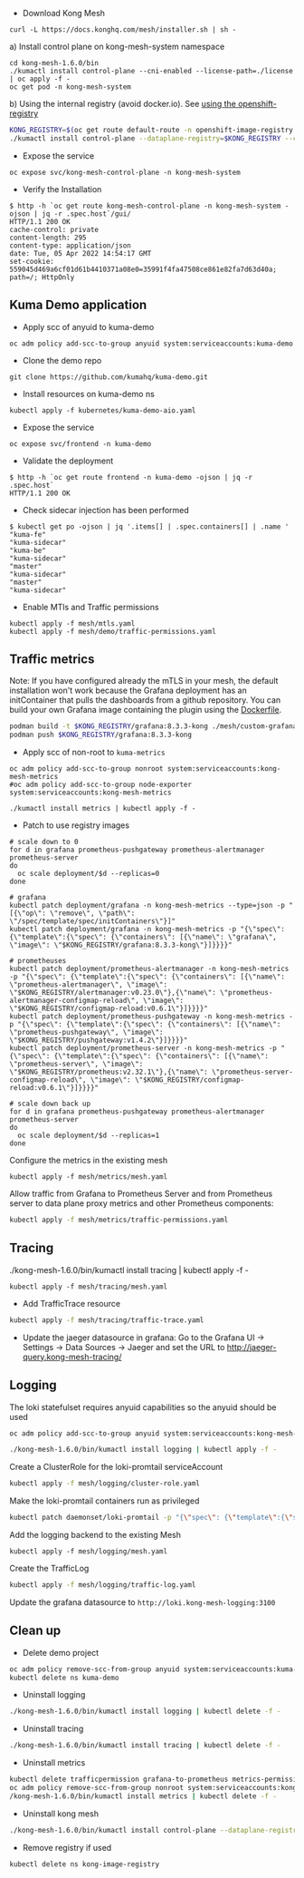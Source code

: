 - Download Kong Mesh
```
curl -L https://docs.konghq.com/mesh/installer.sh | sh -
```

a) Install control plane on kong-mesh-system namespace

```
cd kong-mesh-1.6.0/bin
./kumactl install control-plane --cni-enabled --license-path=./license | oc apply -f -
oc get pod -n kong-mesh-system
```

b) Using the internal registry (avoid docker.io). See [using the openshift-registry](./openshift-registry/README.md)

```bash
KONG_REGISTRY=$(oc get route default-route -n openshift-image-registry --template='{{ .spec.host }}')/kong-image-registry
./kumactl install control-plane --dataplane-registry=$KONG_REGISTRY --control-plane-registry=$KONG_REGISTRY --cni-enabled --license-path=./license.json  | kubectl apply -f -
```

- Expose the service

```{bash}
oc expose svc/kong-mesh-control-plane -n kong-mesh-system
```

- Verify the Installation

```{bash}
$ http -h `oc get route kong-mesh-control-plane -n kong-mesh-system -ojson | jq -r .spec.host`/gui/
HTTP/1.1 200 OK
cache-control: private
content-length: 295
content-type: application/json
date: Tue, 05 Apr 2022 14:54:17 GMT
set-cookie: 559045d469a6cf01d61b4410371a08e0=35991f4fa47508ce861e82fa7d63d40a; path=/; HttpOnly
```

## Kuma Demo application

- Apply scc of anyuid to kuma-demo
```
oc adm policy add-scc-to-group anyuid system:serviceaccounts:kuma-demo
```

- Clone the demo repo
```
git clone https://github.com/kumahq/kuma-demo.git
```

- Install resources on kuma-demo ns
```
kubectl apply -f kubernetes/kuma-demo-aio.yaml
```

- Expose the service

```{bash}
oc expose svc/frontend -n kuma-demo
```

- Validate the deployment

```{bash}
$ http -h `oc get route frontend -n kuma-demo -ojson | jq -r .spec.host` 
HTTP/1.1 200 OK
```

- Check sidecar injection has been performed
```
$ kubectl get po -ojson | jq '.items[] | .spec.containers[] | .name '
"kuma-fe"
"kuma-sidecar"
"kuma-be"
"kuma-sidecar"
"master"
"kuma-sidecar"
"master"
"kuma-sidecar"
```

- Enable MTls and Traffic permissions
```
kubectl apply -f mesh/mtls.yaml
kubectl apply -f mesh/demo/traffic-permissions.yaml
```

## Traffic metrics

Note: If you have configured already the mTLS in your mesh, the default installation won't work because the Grafana
deployment has an initContainer that pulls the dashboards from a github repository. You can build your own Grafana
image containing the plugin using the [Dockerfile](./mesh/custom-grafana/Dockerfile).

```bash
podman build -t $KONG_REGISTRY/grafana:8.3.3-kong ./mesh/custom-grafana
podman push $KONG_REGISTRY/grafana:8.3.3-kong
```

- Apply scc  of non-root to ```kuma-metrics```
```
oc adm policy add-scc-to-group nonroot system:serviceaccounts:kong-mesh-metrics
#oc adm policy add-scc-to-group node-exporter system:serviceaccounts:kong-mesh-metrics
```

```
./kumactl install metrics | kubectl apply -f -
```

- Patch to use registry images

```
# scale down to 0
for d in grafana prometheus-pushgateway prometheus-alertmanager prometheus-server
do 
  oc scale deployment/$d --replicas=0
done

# grafana
kubectl patch deployment/grafana -n kong-mesh-metrics --type=json -p "[{\"op\": \"remove\", \"path\": \"/spec/template/spec/initContainers\"}]"
kubectl patch deployment/grafana -n kong-mesh-metrics -p "{\"spec\": {\"template\":{\"spec\": {\"containers\": [{\"name\": \"grafana\", \"image\": \"$KONG_REGISTRY/grafana:8.3.3-kong\"}]}}}}"

# prometheuses
kubectl patch deployment/prometheus-alertmanager -n kong-mesh-metrics -p "{\"spec\": {\"template\":{\"spec\": {\"containers\": [{\"name\": \"prometheus-alertmanager\", \"image\": \"$KONG_REGISTRY/alertmanager:v0.23.0\"},{\"name\": \"prometheus-alertmanager-configmap-reload\", \"image\": \"$KONG_REGISTRY/configmap-reload:v0.6.1\"}]}}}}"
kubectl patch deployment/prometheus-pushgateway -n kong-mesh-metrics -p "{\"spec\": {\"template\":{\"spec\": {\"containers\": [{\"name\": \"prometheus-pushgateway\", \"image\": \"$KONG_REGISTRY/pushgateway:v1.4.2\"}]}}}}"
kubectl patch deployment/prometheus-server -n kong-mesh-metrics -p "{\"spec\": {\"template\":{\"spec\": {\"containers\": [{\"name\": \"prometheus-server\", \"image\": \"$KONG_REGISTRY/prometheus:v2.32.1\"},{\"name\": \"prometheus-server-configmap-reload\", \"image\": \"$KONG_REGISTRY/configmap-reload:v0.6.1\"}]}}}}"

# scale down back up
for d in grafana prometheus-pushgateway prometheus-alertmanager prometheus-server
do 
  oc scale deployment/$d --replicas=1
done
```

Configure the metrics in the existing mesh

```{bash}
kubectl apply -f mesh/metrics/mesh.yaml
```

Allow traffic from Grafana to Prometheus Server and from Prometheus server to data plane proxy metrics and other Prometheus components:

```bash
kubectl apply -f mesh/metrics/traffic-permissions.yaml
```

## Tracing

./kong-mesh-1.6.0/bin/kumactl install tracing | kubectl apply -f -

```{bash}
kubectl apply -f mesh/tracing/mesh.yaml
```

- Add TrafficTrace resource

```bash
kubectl apply -f mesh/tracing/traffic-trace.yaml
```

- Update the jaeger datasource in grafana: Go to the Grafana UI -> Settings -> Data Sources -> Jaeger 
and set the URL to http://jaeger-query.kong-mesh-tracing/

## Logging

The loki statefulset requires anyuid capabilities so the anyuid should be used
```bash
oc adm policy add-scc-to-group anyuid system:serviceaccounts:kong-mesh-logging
```

```bash
./kong-mesh-1.6.0/bin/kumactl install logging | kubectl apply -f -
```

Create a ClusterRole for the loki-promtail serviceAccount
```bash
kubectl apply -f mesh/logging/cluster-role.yaml
```

Make the loki-promtail containers run as privileged

```bash
kubectl patch daemonset/loki-promtail -p "{\"spec\": {\"template\":{\"spec\": {\"containers\": [{\"name\": \"promtail\", \"securityContext\": {\"privileged\": true}}]}}}}"
```

Add the logging backend to the existing Mesh

```{bash}
kubectl apply -f mesh/logging/mesh.yaml
```

Create the TrafficLog

```bash
kubectl apply -f mesh/logging/traffic-log.yaml
```

Update the grafana datasource to `http://loki.kong-mesh-logging:3100`

## Clean up

- Delete demo project

```bash
oc adm policy remove-scc-from-group anyuid system:serviceaccounts:kuma-demo
kubectl delete ns kuma-demo
```

- Uninstall logging

```bash
./kong-mesh-1.6.0/bin/kumactl install logging | kubectl delete -f -
```

- Uninstall tracing

```bash
./kong-mesh-1.6.0/bin/kumactl install tracing | kubectl delete -f -
```

- Uninstall metrics

```bash
kubectl delete trafficpermission grafana-to-prometheus metrics-permissions
oc adm policy remove-scc-from-group nonroot system:serviceaccounts:kong-mesh-metrics
/kong-mesh-1.6.0/bin/kumactl install metrics | kubectl delete -f -
```

- Uninstall kong mesh

```bash
./kong-mesh-1.6.0/bin/kumactl install control-plane --dataplane-registry=default-route-openshift-image-registry.apps.mw-ocp4.cloud.lab.eng.bos.redhat.com/kong-image-registry --control-plane-registry=default-route-openshift-image-registry.apps.mw-ocp4.cloud.lab.eng.bos.redhat.com/kong-mesh-system --cni-enabled --license-path=./license.json  | kubectl delete -f -
```

- Remove registry if used

```bash
kubectl delete ns kong-image-registry
```
